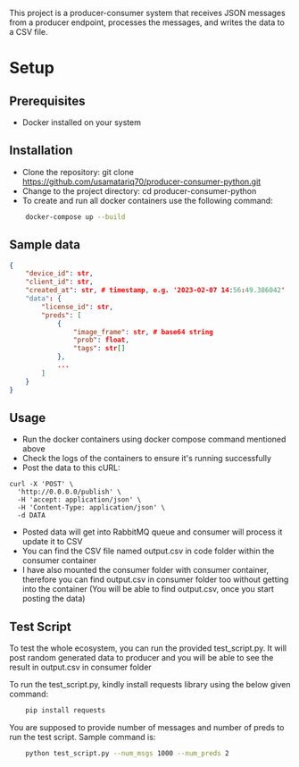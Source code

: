 This project is a producer-consumer system that receives JSON messages from a producer endpoint, processes the messages, and writes the data to a CSV file.

# Setup

## Prerequisites

- Docker installed on your system


## Installation

- Clone the repository: git clone https://github.com/usamatariq70/producer-consumer-python.git
- Change to the project directory: cd producer-consumer-python
- To create and run all docker containers use the following command:
```bash
    docker-compose up --build
```


## Sample data
```json
{
	"device_id": str,
	"client_id": str,
	"created_at": str, # timestamp, e.g. '2023-02-07 14:56:49.386042'
	"data": {
		"license_id": str,
		"preds": [
			{
				"image_frame": str, # base64 string
				"prob": float,
				"tags": str[]
			},
			...
		] 
	}
}
```


## Usage

- Run the docker containers using docker compose command mentioned above
- Check the logs of the containers to ensure it's running successfully
- Post the data to this cURL:
```
curl -X 'POST' \
  'http://0.0.0.0/publish' \
  -H 'accept: application/json' \
  -H 'Content-Type: application/json' \
  -d DATA
```
- Posted data will get into RabbitMQ queue and consumer will process it update it to CSV
- You can find the CSV file named output.csv in code folder within the consumer container
- I have also mounted the consumer folder with consumer container, therefore you can find output.csv in consumer folder too without getting into the container (You will be able to find output.csv, once you start posting the data)


## Test Script

To test the whole ecosystem, you can run the provided test_script.py. It will post random generated data to producer and you will be able to see the result in output.csv in consumer folder

To run the test_script.py, kindly install requests library using the below given command:
```bash
    pip install requests
```

You are supposed to provide number of messages and number of preds to run the test script. Sample command is:
```bash
    python test_script.py --num_msgs 1000 --num_preds 2
```